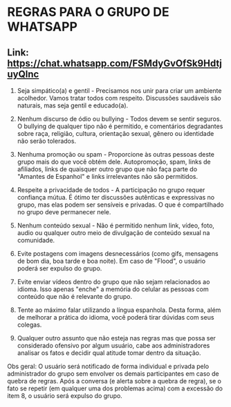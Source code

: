 # REGRAS PARA O GRUPO DE WHATSAPP 
## Link: https://chat.whatsapp.com/FSMdyGvOfSk9HdtjuyQlnc

1) Seja simpático(a) e gentil - Precisamos nos unir para criar um ambiente acolhedor. Vamos tratar todos com respeito. Discussões saudáveis são naturais, mas seja gentil e educado(a).

2) Nenhum discurso de ódio ou bullying - Todos devem se sentir seguros. O bullying de qualquer tipo não é permitido, e comentários degradantes sobre raça, religião, cultura, orientação sexual, gênero ou identidade não serão tolerados.

3) Nenhuma promoção ou spam - Proporcione às outras pessoas deste grupo mais do que você obtém dele. Autopromoção, spam, links de afiliados, links de quaisquer outro grupo que não faça parte do "Amantes de Espanhol" e links irrelevantes não são permitidos.

4) Respeite a privacidade de todos - A participação no grupo requer confiança mútua. É ótimo ter discussões autênticas e expressivas no grupo, mas elas podem ser sensíveis e privadas. O que é compartilhado no grupo deve permanecer nele.

5) Nenhum conteúdo sexual - Não é permitido nenhum link, vídeo, foto, audio ou qualquer outro meio de divulgação de conteúdo sexual na comunidade.

6) Evite postagens com imagens desnecessários (como gifs, mensagens de bom dia, boa tarde e boa noite). Em caso de "Flood", o usuário poderá ser expulso do grupo.

7) Evite enviar vídeos dentro do grupo que não sejam relacionados ao idioma. Isso apenas "enche" a memória do celular as pessoas com conteúdo que não é relevante do grupo.

8) Tente ao máximo falar utilizando a língua espanhola. Desta forma, além de melhorar a prática do idioma, você poderá tirar dúvidas com seus colegas.

9) Qualquer outro assunto que não esteja nas regras mas que possa ser considerado ofensivo por algum usuário, cabe aos administradores analisar os fatos e decidir qual atitude tomar dentro da situação.

Obs geral: O usuário será notificado de forma individual e privada pelo administrador do grupo sem envolver os demais participantes em caso de quebra de regras. Após a conversa (e alerta sobre a quebra de regra), se o fato se repetir (em qualquer uma dos problemas acima) com a excessão do item 8, o usuário será expulso do grupo.
